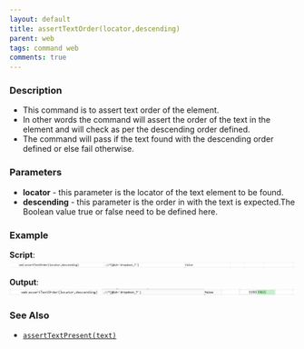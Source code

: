 ```yaml
---
layout: default
title: assertTextOrder(locator,descending)
parent: web
tags: command web
comments: true
---
```


### Description

- This command is to assert text order of the element.
- In other words the command will assert the order of the text in the element and will check as per the descending order defined.
- The command will pass if the text found with the descending order defined or else fail otherwise.

### Parameters

- **locator** - this parameter is the locator of the text element to be found.
- **descending** - this parameter is the order in with the text is expected.The Boolean value true or false need to be defined here.

### Example

**Script**:<br/>
![](image/assertTextOrder_01.png)

**Output**:<br/>
![](image/assertTextOrder_02.png)

### See Also

- [`assertTextPresent(text)`](assertTextPresent(text))